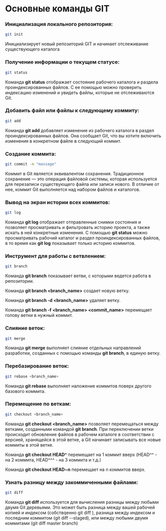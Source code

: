 # Основные команды GIT

### Инициализация локального репозитория:
```sh
git init
```
Инициализирует новый репозиторий GIT и начинает отслеживание существующего каталога

### Получение информации о текущем статусе:
``` sh
git status
```
Команда **git status** отображает состояние рабочего каталога и раздела проиндексированных файлов. С ее помощью можно проверить индексацию изменений и увидеть файлы, которые не отслеживаются Git.

### Добавить файл или файлы к следующему коммиту:
```sh
git add
```
Команда **git add** добавляет изменение из рабочего каталога в раздел проиндексированных файлов. Она сообщает Git, что вы хотите включить изменения в конкретном файле в следующий коммит.

### Создание коммита:
```sh
git commit -m "massage"
```
Коммит в Git является эквивалентом сохранения. Традиционное сохранение — это операция файловой системы, которая используется для перезаписи существующего файла или записи нового. В отличие от нее, коммит Git выполняется над набором файлов и каталогов.

### Вывод на экран истории всех коммитов:
```sh
git log
```
Команда **git log** отображает отправленные снимки состояния и позволяет просматривать и фильтровать историю проекта, а также искать в ней конкретные изменения. С помощью **git status** можно просматривать рабочий каталог и раздел проиндексированных файлов, в то время как **git log** показывает только историю коммитов.

### Инструмент для работы с ветвлением:
```sh
git branch
```
Команда **git branch** показывает ветви, с которыми ведется работа в репозитории.

Команда **git branch <branch_name>** создает новую ветку.

Команда **git branch -d <branch_name>** удаляет ветку.

Команда **git branch -f <branch_name> <commit_name>** перемещает голову ветки в нужный коммит.

### Слияние веток:
```sh
git merge
```
Команда **git merge** выполняет слияние отдельных направлений разработки, созданных с помощью команды **git branch**, в единую ветку.

### Перебазирование веток:
```sh
git rebase <branch_name>
```
 Команда **git rebase** выполняет наложение коммитов поверх другого базового коммита.

### Перемещение по веткам:
```sh
git checkout <branch_name>
```
Команда **git checkout <branch_name>** позволяет перемещаться между ветками, созданными командой **git branch**. При переключении ветки происходит обновление файлов в рабочем каталоге в соответствии с версией, хранящейся в этой ветке, а Git начинает записывать все новые коммиты в этой ветке.

Команда **git checkout HEAD^** перемещает на 1 коммит вверх (HEAD^^ - на 2 коммита, HEAD^^^ - на 3 коммита и т.д.)

Команда **git checkout HEAD~n** перемещает на n коммитов вверх.

### Узнать разницу между закоммиченными файлами:
```sh
git diff
```
Команда **git diff** используется для вычисления разницы между любыми двумя Git деревьями. Это может быть разница между вашей рабочей копией и индексом (собствqенно git diff ), разница между индексом и последним коммитом (git diff --staged), или между любыми двумя коммитами (git diff master branch)
